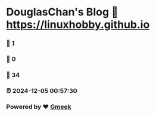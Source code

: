 # DouglasChan's Blog :link: https://linuxhobby.github.io 
### :page_facing_up: [1](https://linuxhobby.github.io/tag.html) 
### :speech_balloon: 0 
### :hibiscus: 34 
### :alarm_clock: 2024-12-05 00:57:30 
### Powered by :heart: [Gmeek](https://github.com/Meekdai/Gmeek)
